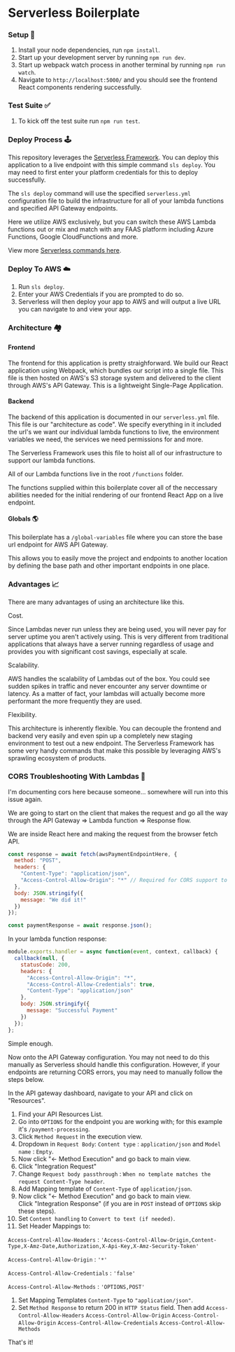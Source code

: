 # Serverless Boilerplate

### Setup 🏁

1. Install your node dependencies, run `npm install`.
1. Start up your development server by running `npm run dev`.
1. Start up webpack watch process in another terminal by running `npm run watch`.
1. Navigate to `http://localhost:5000/` and you should see the frontend React components rendering successfully.

### Test Suite ✅

1. To kick off the test suite run `npm run test`.

### Deploy Process 🕹️

This repository leverages the [Serverless Framework](https://github.com/serverless/serverless). You can deploy this application to a live endpoint with this simple command `sls deploy`. You may need to first enter your platform credentials for this to deploy successfully.

The `sls deploy` command will use the specified `serverless.yml` configuration file to build the infrastructure for all of your lambda functions and specified API Gateway endpoints.

Here we utilize AWS exclusively, but you can switch these AWS Lambda functions out or mix and match with any FAAS platform including Azure Functions, Google CloudFunctions and more.

View more [Serverless commands here](https://serverless.com/framework/docs/providers/aws/cli-reference/deploy/).

### Deploy To AWS ☁️

1. Run `sls deploy`.
1. Enter your AWS Credentials if you are prompted to do so.
1. Serverless will then deploy your app to AWS and will output a live URL you can navigate to and view your app.

### Architecture 🏘️

#### Frontend

The frontend for this application is pretty straighforward. We build our React application using Webpack, which bundles our script into a single file. This file is then hosted on AWS's S3 storage system and delivered to the client through AWS's API Gateway. This is a lightweight Single-Page Application.

#### Backend

The backend of this application is documented in our `serverless.yml` file. This file is our "architecture as code". We specify everything in it included the url's we want our individual lambda functions to live, the environment variables we need, the services we need permissions for and more.

The Serverless Framework uses this file to hoist all of our infrastructure to support our lambda functions.

All of our Lambda functions live in the root `/functions` folder.

The functions supplied within this boilerplate cover all of the neccessary abilities needed for the initial rendering of our frontend React App on a live endpoint.

#### Globals 🌎

This boilerplate has a `/global-variables` file where you can store the base url endpoint for AWS API Gateway.

This allows you to easily move the project and endpoints to another location by defining the base path and other important endpoints in one place.

### Advantages 📈

There are many advantages of using an architecture like this.

Cost.

Since Lambdas never run unless they are being used, you will never pay for server uptime you aren't actively using. This is very different from traditional applications that always have a server running regardless of usage and provides you with significant cost savings, especially at scale.

Scalability.

AWS handles the scalability of Lambdas out of the box. You could see sudden spikes in traffic and never encounter any server downtime or latency. As a matter of fact, your lambdas will actually become more performant the more frequently they are used.

Flexibility.

This architecture is inherently flexible. You can decouple the frontend and backend very easily and even spin up a completely new staging environment to test out a new endpoint. The Serverless Framework has some very handy commands that make this possible by leveraging AWS's sprawling ecosystem of products.

### CORS Troubleshooting With Lambdas 🏹

I'm documenting cors here because someone... somewhere will run into this issue again.

We are going to start on the client that makes the request and go all the way through the API Gateway => Lambda function => Response flow.

We are inside React here and making the request from the browser fetch API.

```javascript
const response = await fetch(awsPaymentEndpointHere, {
  method: "POST",
  headers: {
    "Content-Type": "application/json",
    "Access-Control-Allow-Origin": "*" // Required for CORS support to work
  },
  body: JSON.stringify({
    message: "We did it!"
  })
});

const paymentResponse = await response.json();
```

In your lambda function response:

```javascript
module.exports.handler = async function(event, context, callback) {
  callback(null, {
    statusCode: 200,
    headers: {
      "Access-Control-Allow-Origin": "*",
      "Access-Control-Allow-Credentials": true,
      "Content-Type": "application/json"
    },
    body: JSON.stringify({
      message: "Successful Payment"
    })
  });
};
```

Simple enough.

Now onto the API Gateway configuration. You may not need to do this manually as Serverless should handle this configuration. However, if your endpoints are returning CORS errors, you may need to manually follow the steps below.

In the API gateway dashboard, navigate to your API and click on "Resources".

1.  Find your API Resources List.
1.  Go into `OPTIONS` for the endpoint you are working with; for this example it's `/payment-processing`.
1.  Click `Method Request` in the execution view.
1.  Dropdown in `Request Body`: `Content type` : `application/json` and `Model name` : `Empty`.
1.  Now click "<- Method Execution" and go back to main view.
1.  Click "Integration Request"
1.  Change `Request body passthrough` : `When no template matches the request Content-Type header`.
1.  Add Mapping template of `Content-Type` of `application/json`.
1.  Now click "<- Method Execution" and go back to main view.  
    Click "Integration Response" (if you are in `POST` instead of `OPTIONS` skip these steps).
1.  Set `Content handling` to `Convert to text (if needed)`.
1.  Set Header Mappings to:

`Access-Control-Allow-Headers` : `'Access-Control-Allow-Origin,Content-Type,X-Amz-Date,Authorization,X-Api-Key,X-Amz-Security-Token'`

`Access-Control-Allow-Origin` : `'*'`

`Access-Control-Allow-Credentials` : `'false'`

`Access-Control-Allow-Methods` : `'OPTIONS,POST'`

1. Set Mapping Templates `Content-Type` to `"application/json"`.
1. Set `Method Response` to return 200 in `HTTP Status` field. Then add
   `Access-Control-Allow-Headers`
   `Access-Control-Allow-Origin`
   `Access-Control-Allow-Origin`
   `Access-Control-Allow-Credentials`
   `Access-Control-Allow-Methods`

That's it!
